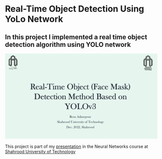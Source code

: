 # **Real-Time Object Detection Using YoLo Network**
## In this project I implemented a real time object detection algorithm using **YOLO** network

![image](Images/1.png)

This project is part of my [presentation]() in the Neural Networks course at [Shahrood University of Technology](https://shahroodut.ac.ir/en/)
